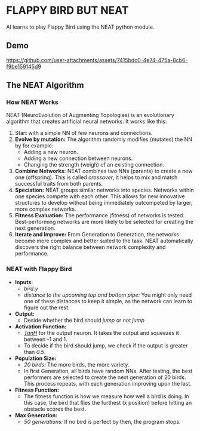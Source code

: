 # FLAPPY BIRD BUT NEAT
 AI learns to play Flappy Bird using the NEAT python module.

## Demo

https://github.com/user-attachments/assets/7415bdc0-4e74-475a-8cb6-f9be159145d9

## The NEAT Algorithm

### How NEAT Works
NEAT (NeuroEvolution of Augmenting Topologies) is an evolutionary algorithm that creates artificial neural networks. It works like this:
1. Start with a simple NN of few neurons and connections.
2. **Evolve by mutation:** The algorithm randomly modifies (mutates) the NN by for example:
   - Adding a new neuron.
   - Adding a new connection between neurons.
   - Changing the strength (weigh) of an existing connection.
3. **Combine Networks:** NEAT combines two NNs (parents) to create a new one (offspring). This is called *crossover*, it helps to mix and match successful traits from both parents.
4. **Speciation:** NEAT groups similar networks into species. Networks within one species compete with each other. This allows for new innovative structures to develop without being immediately outcompeted by larger, more complex networks.
5. **Fitness Evaluation:** The performance (fitness) of networks is tested. Best-performing networks are more likely to be selected for creating the next generation.
6. **Iterate and Improve:** From Generation to Generation, the networks become more complex and better suited to the task. NEAT automatically discovers the right balance between network complexity and performance.

### NEAT with Flappy Bird
- **Inputs:**
  - *bird.y* 
  - *distance to the upcoming top and bottom pipe:* You might only need one of these distances to keep it simple, as the network can learn to figure out the rest.
- **Output:**
  - Deside whether the bird should *jump* or *not jump*
- **Activation Function:**
  - *[TanH](https://neat-python.readthedocs.io/en/latest/_images/activation-tanh.png)* for the output neuron. It takes the output and squeezes it between -1 and 1. 
  - To decide if the bird should jump, we check if the output is greater than *0.5*.
- **Population Size:**
  - *20 birds:* The more birds, the more variety.
  - In first Generation, all birds have random NNs. After testing, the best performers are selected to create the next generation of 20 birds. This process repeats, with each generation improving upon the last.
- **Fitness Function:**
  - The fitness function is how we measure how well a bird is doing.  In this case, the bird that flies the furthest (x position) before hitting an obstacle scores the best.
- **Max Generation:**
  - *50 generations:* If no bird is perfect by then, the program stops.

